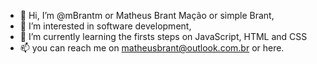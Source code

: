- 👋 Hi, I’m @mBrantm or Matheus Brant Mação or simple Brant,
- 👀 I’m interested in software development,
- 🌱 I’m currently learning the firsts steps on JavaScript, HTML and CSS
- 📫 you can reach me on matheusbrant@outlook.com.br or here.
